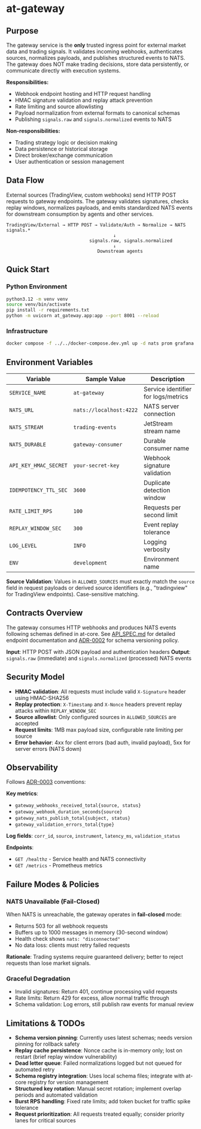 # at-gateway

## Purpose

The gateway service is the **only** trusted ingress point for external market data and trading signals. It validates incoming webhooks, authenticates sources, normalizes payloads, and publishes structured events to NATS. The gateway does NOT make trading decisions, store data persistently, or communicate directly with execution systems.

**Responsibilities:**
- Webhook endpoint hosting and HTTP request handling
- HMAC signature validation and replay attack prevention
- Rate limiting and source allowlisting
- Payload normalization from external formats to canonical schemas
- Publishing `signals.raw` and `signals.normalized` events to NATS

**Non-responsibilities:**
- Trading strategy logic or decision making
- Data persistence or historical storage
- Direct broker/exchange communication
- User authentication or session management

## Data Flow

External sources (TradingView, custom webhooks) send HTTP POST requests to gateway endpoints. The gateway validates signatures, checks replay windows, normalizes payloads, and emits standardized NATS events for downstream consumption by agents and other services.

```
TradingView/External → HTTP POST → Validate/Auth → Normalize → NATS signals.*
                                        ↓
                               signals.raw, signals.normalized
                                        ↓
                                  Downstream agents
```

## Quick Start

### Python Environment
```bash
python3.12 -m venv venv
source venv/bin/activate
pip install -r requirements.txt
python -m uvicorn at_gateway.app:app --port 8001 --reload
```

### Infrastructure
```bash
docker compose -f ../../docker-compose.dev.yml up -d nats prom grafana
```

## Environment Variables

| Variable | Sample Value | Description |
|----------|--------------|-------------|
| `SERVICE_NAME` | `at-gateway` | Service identifier for logs/metrics |
| `NATS_URL` | `nats://localhost:4222` | NATS server connection |
| `NATS_STREAM` | `trading-events` | JetStream stream name |
| `NATS_DURABLE` | `gateway-consumer` | Durable consumer name |
| `API_KEY_HMAC_SECRET` | `your-secret-key` | Webhook signature validation |
| `IDEMPOTENCY_TTL_SEC` | `3600` | Duplicate detection window |
| `RATE_LIMIT_RPS` | `100` | Requests per second limit |
| `REPLAY_WINDOW_SEC` | `300` | Event replay tolerance |
| `LOG_LEVEL` | `INFO` | Logging verbosity |
| `ENV` | `development` | Environment name |

**Source Validation**: Values in `ALLOWED_SOURCES` must exactly match the `source` field in request payloads or derived source identifiers (e.g., "tradingview" for TradingView endpoints). Case-sensitive matching.

## Contracts Overview

The gateway consumes HTTP webhooks and produces NATS events following schemas defined in at-core. See [API_SPEC.md](API_SPEC.md) for detailed endpoint documentation and [ADR-0002](../../DECISIONS/ADR-0002-event-contracts.md) for schema versioning policy.

**Input**: HTTP POST with JSON payload and authentication headers
**Output**: `signals.raw` (immediate) and `signals.normalized` (processed) NATS events

## Security Model

- **HMAC validation**: All requests must include valid `X-Signature` header using HMAC-SHA256
- **Replay protection**: `X-Timestamp` and `X-Nonce` headers prevent replay attacks within `REPLAY_WINDOW_SEC`
- **Source allowlist**: Only configured sources in `ALLOWED_SOURCES` are accepted
- **Request limits**: 1MB max payload size, configurable rate limiting per source
- **Error behavior**: 4xx for client errors (bad auth, invalid payload), 5xx for server errors (NATS down)

## Observability

Follows [ADR-0003](../../DECISIONS/ADR-0003-observability.md) conventions:

**Key metrics**:
- `gateway_webhooks_received_total{source, status}`
- `gateway_webhook_duration_seconds{source}`
- `gateway_nats_publish_total{subject, status}`
- `gateway_validation_errors_total{type}`

**Log fields**: `corr_id`, `source`, `instrument`, `latency_ms`, `validation_status`

**Endpoints**:
- `GET /healthz` - Service health and NATS connectivity
- `GET /metrics` - Prometheus metrics

## Failure Modes & Policies

### NATS Unavailable (Fail-Closed)
When NATS is unreachable, the gateway operates in **fail-closed** mode:
- Returns 503 for all webhook requests
- Buffers up to 1000 messages in memory (30-second window)
- Health check shows `nats: "disconnected"`
- No data loss: clients must retry failed requests

**Rationale**: Trading systems require guaranteed delivery; better to reject requests than lose market signals.

### Graceful Degradation
- Invalid signatures: Return 401, continue processing valid requests
- Rate limits: Return 429 for excess, allow normal traffic through
- Schema validation: Log errors, still publish raw events for manual review

## Limitations & TODOs

- **Schema version pinning**: Currently uses latest schemas; needs version pinning for rollback safety
- **Replay cache persistence**: Nonce cache is in-memory only; lost on restart (brief replay window vulnerability)
- **Dead letter queue**: Failed normalizations logged but not queued for automated retry
- **Schema registry integration**: Uses local schema files; integrate with at-core registry for version management
- **Structured key rotation**: Manual secret rotation; implement overlap periods and automated validation
- **Burst RPS handling**: Fixed rate limits; add token bucket for traffic spike tolerance
- **Request prioritization**: All requests treated equally; consider priority lanes for critical sources